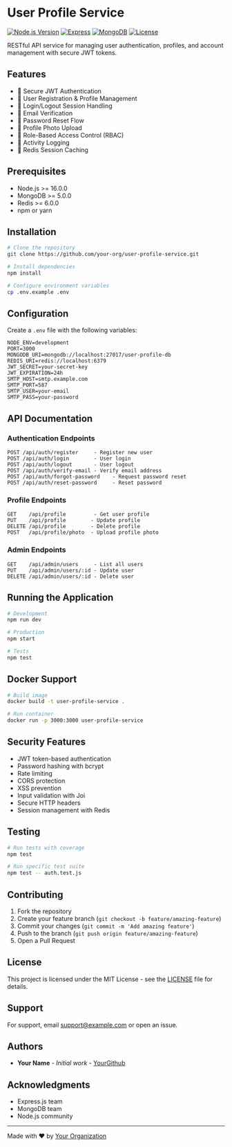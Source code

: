 # User Profile Service

[![Node.js Version](https://img.shields.io/badge/node-%3E%3D%2016.0.0-brightgreen.svg)](https://nodejs.org/)
[![Express](https://img.shields.io/badge/express-%5E4.18.0-blue.svg)](https://expressjs.com/)
[![MongoDB](https://img.shields.io/badge/mongodb-%5E5.0.0-green.svg)](https://www.mongodb.com/)
[![License](https://img.shields.io/badge/license-MIT-blue.svg)](LICENSE)

RESTful API service for managing user authentication, profiles, and account management with secure JWT tokens.

## Features

- 🔐 Secure JWT Authentication
- 👥 User Registration & Profile Management
- 🔑 Login/Logout Session Handling
- 📧 Email Verification
- 🔄 Password Reset Flow
- 📸 Profile Photo Upload
- 👮 Role-Based Access Control (RBAC)
- 📝 Activity Logging
- 💾 Redis Session Caching

## Prerequisites

- Node.js >= 16.0.0
- MongoDB >= 5.0.0
- Redis >= 6.0.0
- npm or yarn

## Installation

```bash
# Clone the repository
git clone https://github.com/your-org/user-profile-service.git

# Install dependencies
npm install

# Configure environment variables
cp .env.example .env
```

## Configuration

Create a `.env` file with the following variables:

```env
NODE_ENV=development
PORT=3000
MONGODB_URI=mongodb://localhost:27017/user-profile-db
REDIS_URI=redis://localhost:6379
JWT_SECRET=your-secret-key
JWT_EXPIRATION=24h
SMTP_HOST=smtp.example.com
SMTP_PORT=587
SMTP_USER=your-email
SMTP_PASS=your-password
```

## API Documentation

### Authentication Endpoints

```
POST /api/auth/register     - Register new user
POST /api/auth/login        - User login
POST /api/auth/logout       - User logout
POST /api/auth/verify-email - Verify email address
POST /api/auth/forgot-password    - Request password reset
POST /api/auth/reset-password     - Reset password
```

### Profile Endpoints

```
GET    /api/profile         - Get user profile
PUT    /api/profile        - Update profile
DELETE /api/profile        - Delete profile
POST   /api/profile/photo  - Upload profile photo
```

### Admin Endpoints

```
GET    /api/admin/users     - List all users
PUT    /api/admin/users/:id - Update user
DELETE /api/admin/users/:id - Delete user
```

## Running the Application

```bash
# Development
npm run dev

# Production
npm start

# Tests
npm test
```

## Docker Support

```bash
# Build image
docker build -t user-profile-service .

# Run container
docker run -p 3000:3000 user-profile-service
```

## Security Features

- JWT token-based authentication
- Password hashing with bcrypt
- Rate limiting
- CORS protection
- XSS prevention
- Input validation with Joi
- Secure HTTP headers
- Session management with Redis

## Testing

```bash
# Run tests with coverage
npm test

# Run specific test suite
npm test -- auth.test.js
```

## Contributing

1. Fork the repository
2. Create your feature branch (`git checkout -b feature/amazing-feature`)
3. Commit your changes (`git commit -m 'Add amazing feature'`)
4. Push to the branch (`git push origin feature/amazing-feature`)
5. Open a Pull Request

## License

This project is licensed under the MIT License - see the [LICENSE](LICENSE) file for details.

## Support

For support, email support@example.com or open an issue.

## Authors

- **Your Name** - *Initial work* - [YourGithub](https://github.com/yourusername)

## Acknowledgments

- Express.js team
- MongoDB team
- Node.js community

---
Made with ❤️ by [Your Organization](https://your-org.com)